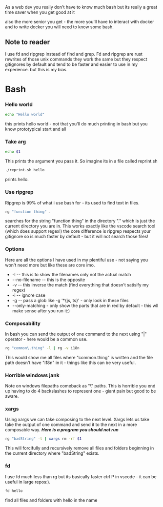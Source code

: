 As a web dev you really don't have to know much 
bash but its really a great time saver when you get good at it

also the more senior you get - the more you'll have to interact with docker
and to write docker you will need to know some bash.

## Note to reader
I use fd and ripgrep instead of find and grep. Fd and ripgrep are rust rewrites
of those unix commands they work the same but they respect gitignores by default
and tend to be faster and easier to use in my experience. but this is my bias


# Bash

### Hello world
```sh 
echo "Hello world"
```
this prints hello world - not that you'll do much printing in bash
but you know prototypical start and all


### Take arg
```sh
echo $1
```
This prints the argument you pass it. So imagine its in a file called reprint.sh 
```sh
./reprint.sh hello
```
prints hello.

### Use ripgrep
Ripgrep is 99% of what i use bash for - its used to find text in files.
```sh
rg "function thing" .
```
searches for the string "function thing" in the directory "." which is just the current directory you are in. This works exactly like the vscode search tool (which does support regex!) the core difference is ripgrep respects your gitignore so is much faster by default - but it will not search those files!

### Options
Here are all the options I have used in my plentiful use - not saying you won't need more but like these are core imo.
* -l  -- this is to show the filenames only not the actual match
* --no-filename -- this is the opposite
* -v -- this inverse the match (find everything that doesn't satisify my regex)
* -i -- ignore case
* -g -- pass a glob like -g '*{js, ts}' - only look in these files
* --only-matching - only show the parts that are in red by default - this wll make sense after you run it:)

### Composability
In bash you can send the output of one command to the next using "|" operator - here would be a common use.

```sh
rg "common\.thing" -l | rg -v i18n
```
This would show me all files where "common.thing" is written and the file path doesn't have "i18n" in it - things like this can be very useful.

### Horrible windows jank
Note on windows filepaths comeback as "\\" paths. This is horrible you end up having to do 4 backslashes to represent one - giant pain but good to be aware. 


### xargs
Using xargs we can take composing to the next level. Xargs lets us take take the output of one command and send it to the next in a more composable way. ***Here is a program you should not run***
```sh
rg "badString" -l | xargs rm -rf $1
```
This will forcifully and recursively remove all files and folders beginning in the current directory where "badString" exists. 


### fd

I use fd much less than rg but its basically faster ctrl P in vscode - it can be useful in large repos:).
```sh
fd hello
```
find all files and folders with hello in the name
